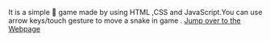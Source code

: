 It is a simple 🐍 game made by using HTML ,CSS and JavaScript.You can use arrow keys/touch gesture to move a snake in game  . 
 [Jump over to the Webpage](https://pikansha.github.io/Snake-Game/)
